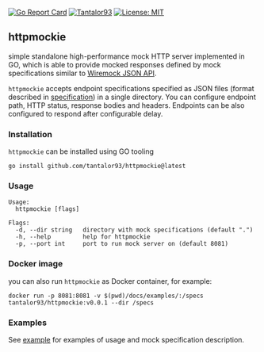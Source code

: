 [![Go Report Card](https://goreportcard.com/badge/github.com/tantalor93/httpmockie)](https://goreportcard.com/report/github.com/tantalor93/httpmockie)
[![Tantalor93](https://circleci.com/gh/Tantalor93/httpmockie/tree/master.svg?style=svg)](https://circleci.com/gh/Tantalor93/httpmockie?branch=master)
[![License: MIT](https://img.shields.io/badge/License-MIT-yellow.svg)](https://github.com/tantalor93/httpmockie/blob/master/LICENSE)

## httpmockie
simple standalone high-performance mock HTTP server implemented in GO, which is able to provide mocked responses defined by 
mock specifications similar to [Wiremock JSON API](https://wiremock.org/docs/stubbing/).

`httpmockie` accepts endpoint specifications specified as JSON files (format described in [specification](docs/specification.md)) in a single directory.
You can configure endpoint path, HTTP status, response bodies and headers. Endpoints can be also configured to respond after configurable delay.

### Installation
`httpmockie` can be installed using GO tooling

```
go install github.com/tantalor93/httpmockie@latest
```

### Usage
```
Usage:
  httpmockie [flags]

Flags:
  -d, --dir string   directory with mock specifications (default ".")
  -h, --help         help for httpmockie
  -p, --port int     port to run mock server on (default 8081)
```

### Docker image
you can also run `httpmockie` as Docker container, for example:
```
docker run -p 8081:8081 -v $(pwd)/docs/examples/:/specs tantalor93/httpmockie:v0.0.1 --dir /specs
```

### Examples
See [example](docs/example.md) for examples of usage and mock specification description.
